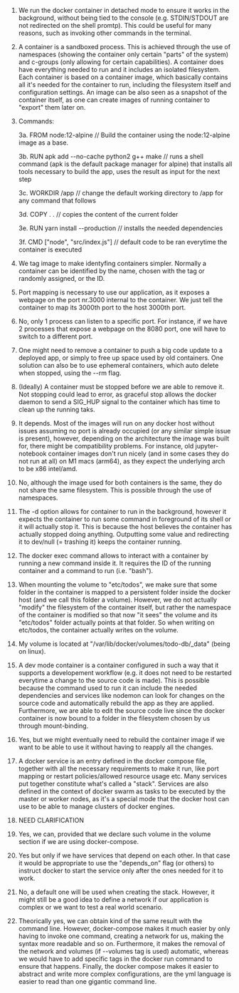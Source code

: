 1. We run the docker container in detached mode to ensure it works in the background, without being tied to the console (e.g. STDIN/STDOUT are not redirected on the shell promtp). This could be useful for many reasons, such as invoking other commands in the terminal.

2. A container is a sandboxed process. This is achieved through the use of namespaces (showing the container only certain "parts" of the system) and c-groups (only allowing for certain capabilities). A container does have everything needed to run and it includes an isolated filesystem. Each container is based on a container image, which basically contains all it's needed for the container to run, including the filesystem itself and configuration settings. An image can be also seen as a snapshot of the container itself, as one can create images of running container to "export" them later on.

3. Commands:

    3a. FROM node:12-alpine // Build the container using the node:12-alpine image as a base. 
    
    3b. RUN apk add --no-cache python2 g++ make // runs a shell command (apk is the default package manager for alpine) that installs all tools necessary to build the app, uses the result as input for the next step
    
    3c. WORKDIR /app // change the default working directory to /app for any command that follows
    
    3d. COPY . . // copies the content of the current folder 

    3e. RUN yarn install --production // installs the needed dependencies
    
    3f. CMD ["node", "src/index.js"] // default code to be ran everytime the container is executed

4. We tag image to make identyfing containers simpler. Normally a container can be identified by the name, chosen with the tag or randomly assigned, or the ID.

5. Port mapping is necessary to use our application, as it exposes a webpage on the port nr.3000 internal to the container. We just tell the container to map its 3000th port to the host 3000th port.

6. No, only 1 process can listen to a specific port. For instance, if we have 2 processes that expose a webpage on the 8080 port, one will have to switch to a different port.

7. One might need to remove a container to push a big code update to a deployed app, or simply to free up space used by old containers. One solution can also be to use ephemeral containers, which auto delete when stopped, using the --rm flag.

8. (Ideally) A container must be stopped before we are able to remove it. Not stopping could lead to error, as graceful stop allows the docker daemon to send a SIG_HUP signal to the container which has time to clean up the running taks.

9. It depends. Most of the images will run on any docker host without issues assuming no port is already occupied (or any similar simple issue is present), however, depending on the architecture the image was built for, there might be compatibility problems. For instance, old jupyter-notebook container images don't run nicely (and in some cases they do not run at all) on M1 macs (arm64), as they expect the underlying arch to be x86 intel/amd.

10. No, although the image used for both containers is the same, they do not share the same filesystem. This is possible through the use of namespaces.

11. The -d option allows for container to run in the background, however it expects the container to run some command in foreground of its shell or it will actually stop it. This is because the host believes the container has actually stopped doing anything. Outputting some value and redirecting it to dev/null (= trashing it) keeps the container running.

12. The docker exec command allows to interact with a container by running a new command inside it. It requires the ID of the running container and a command to run (i.e. "bash"). 

13. When mounting the volume to "etc/todos", we make sure that some folder in the container is mapped to a persistent folder inside the docker host (and we call this folder a volume). However, we do not actually "modify" the filesystem of the container itself, but rather the namespace of the container is modified so that now "it sees" the volume and its "etc/todos" folder actually points at that folder. So when writing on etc/todos, the container actually writes on the volume.

14. My volume is located at "/var/lib/docker/volumes/todo-db/_data" (being on linux). 

15. A dev mode container is a container configured in such a way that it supports a developement workflow (e.g. it does not need to be restarted everytime a change to the source code is made). This is possible because the command used to run it can include the needed dependencies and services like nodemon can look for changes on the source code and automatically rebuild the app as they are applied. Furthermore, we are able to edit the source code live since the docker container is now bound to a folder in the filesystem chosen by us through mount-binding.

16. Yes, but we might eventually need to rebuild the container image if we want to be able to use it without having to reapply all the changes. 

17. A docker service is an entry defined in the docker compose file, together with all the necessary requirements to make it run, like port mapping or restart policies/allowed resource usage etc. Many services put together constitute what's called a "stack". Services are also defined in the context of docker swarm as tasks to be executed by the master or worker nodes, as it's a special mode that the docker host can use to be able to manage clusters of docker engines.

18. NEED CLARIFICATION

19. Yes, we can, provided that we declare such volume in the volume section if we are using docker-compose.

20. Yes but only if we have services that depend on each other. In that case it would be appropriate to use the "depends_on" flag (or others) to instruct docker to start the service only after the ones needed for it to work.

21. No, a default one will be used when creating the stack. However, it might still be a good idea to define a network if our application is complex or we want to test a real world scenario.

22. Theorically yes, we can obtain kind of the same result with the command line. However, docker-compose makes it much easier by only having to invoke one command, creating a network for us, making the syntax more readable and so on. Furthermore, it makes the removal of the network and volumes (if --volumes tag is used) automatic, whereas we would have to add specific tags in the docker run command to ensure that happens. Finally, the docker compose makes it easier to abstract and write more complex configurations, are the yml language is easier to read than one gigantic command line.